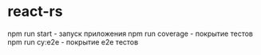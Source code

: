 # react-rs

npm run start - запуск приложения
npm run coverage - покрытие тестов
npm run cy:e2e - покрытие e2e тестов
